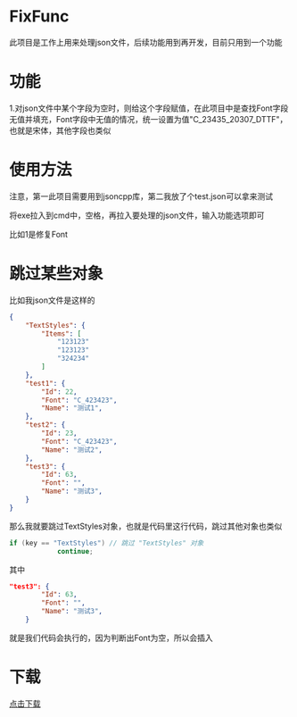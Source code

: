 # FixFunc

此项目是工作上用来处理json文件，后续功能用到再开发，目前只用到一个功能

# 功能

1.对json文件中某个字段为空时，则给这个字段赋值，在此项目中是查找Font字段无值并填充，Font字段中无值的情况，统一设置为值"C_23435_20307_DTTF"，也就是宋体，其他字段也类似

# 使用方法

注意，第一此项目需要用到jsoncpp库，第二我放了个test.json可以拿来测试

将exe拉入到cmd中，空格，再拉入要处理的json文件，输入功能选项即可

比如1是修复Font

# 跳过某些对象

比如我json文件是这样的

```json
{
    "TextStyles": {
        "Items": [
            "123123"
            "123123"
            "324234"
        ]
    },
    "test1": {
        "Id": 22,
        "Font": "C_423423",
        "Name": "测试1",
    },
    "test2": {
        "Id": 23,
        "Font": "C_423423",
        "Name": "测试2",
    },
    "test3": {
        "Id": 63,
        "Font": "",
        "Name": "测试3",
    }
}
```

那么我就要跳过TextStyles对象，也就是代码里这行代码，跳过其他对象也类似

```cpp
if (key == "TextStyles") // 跳过 "TextStyles" 对象
			continue;
```

其中

```json
"test3": {
        "Id": 63,
        "Font": "",
        "Name": "测试3",
    }
```

就是我们代码会执行的，因为判断出Font为空，所以会插入

# 下载

[点击下载](https://github.com/qingfenglan/FixFunc/releases/tag/v1.0.0)
